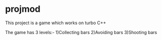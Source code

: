 # projmod
This project is a game which works on turbo C++

The game has 3 levels:-
1)Collecting bars
2)Avoiding bars
3)Shooting bars
